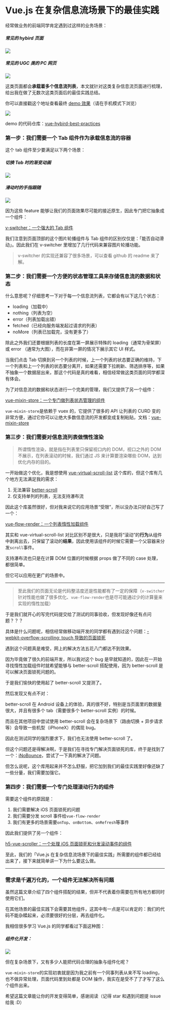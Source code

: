 # Vue.js 在复杂信息流场景下的最佳实践

经常做业务的前端同学肯定遇到过这样的业务场景：

##### 常见的 hybird 页面
<img src="https://github.com/falstack/vue-hybird-best-practices/blob/master/assets/img/h5.png?raw=true">

##### 常见的 UGC 类的 PC 网页
<img src="https://github.com/falstack/vue-hybird-best-practices/blob/master/assets/img/pc.png?raw=true">

这类页面都会**承载着多个信息流列表**，本文就针对这类复杂信息流页面进行梳理，给出我在做了无数次这类页面后的最佳实践总结。

你可以直接戳这个地址查看最终 [demo 效果](https://falstack.github.io/vue-hybird-best-practices/)（请在手机模式下浏览）

<img src="https://github.com/falstack/vue-hybird-best-practices/blob/master/assets/img/qr.png?raw=true">

demo 的代码仓库：[vue-hybird-best-practices](https://github.com/falstack/vue-hybird-best-practices)

### 第一步：我们需要一个 Tab 组件作为承载信息流的容器

这个 tab 组件至少要满足以下两个场景：

##### 切换 Tab 时的渐变动画
<img src="https://github.com/falstack/vue-hybird-best-practices/blob/master/assets/img/header.gif?raw=true">

##### 滑动时的手指跟随
<img src="https://github.com/falstack/vue-hybird-best-practices/blob/master/assets/img/content.gif?raw=true">

因为这些 feature 能够让我们的页面效果尽可能的接近原生，因此专门把它抽象成一个组件：

[v-switcher：一个强大的 Tab 组件](https://github.com/falstack/v-switcher)

我们注意到页面顶部的这个图片轮播组件与 Tab 组件的区别仅仅是：「能否自动滑动」。因此我们在 v-switcher 里增加了几行代码来兼容图片轮播功能。

> v-switcher 的实现还兼容了很多场景，可以查看 github 的 readme 来了解。

### 第二步：我们需要一个方便的状态管理工具来存储信息流的数据和状态

什么意思呢？仔细思考一下对于每一个信息流列表，它都会有以下这几个状态：

- loading（加载中）
- nothing（列表为空）
- error（列表加载出错）
- fetched（已经向服务端发起过请求的列表）
- noMore（列表已加载完，没有更多了）

除此之外我们还要根据列表的长度在第一屏展示特殊的 loading（通常为骨架屏）或 error （通常为大图），而在非第一屏的情况下展示其它 UI 样式。

当我们点击 Tab 切换到另一个列表的时候，上一个列表的状态要正确的维持，下一个列表和上一个列表的状态要分离开，如果还需要下拉刷新、筛选排序等，如果不抽象一个数据层出来，那这个代码是真的难看，相信经常做这类页面的同学都深有体会。

为了对信息流的数据和状态进行一个完美的管理，我们又提供了另一个组件：

[vue-mixin-store：一个专门做列表状态管理的组件](https://github.com/falstack/vue-mixin-store)

`vue-mixin-store`是依赖于 vuex 的，它提供了很多的 API 让列表的 CURD 变的非常方便，通过它你可以让绝大多数信息流的开发都变成复制粘贴，文档：[vue-mixin-store](https://falstack.github.io/vue-mixin-store/)

### 第三步：我们需要对信息流列表做惰性渲染

> 所谓惰性渲染，就是指在列表里只保留视口内的 DOM，视口之外的 DOM 不展示，在列表滚动的时候，我们通过 JS 来计算要渲染哪些 DOM，达到优化内存的目的。

一开始做这个优化，我是想使用 [vue-virtual-scroll-list](https://github.com/tangbc/vue-virtual-scroll-list) 这个库的，但这个库有几个地方无法满足我的需求：

1. 无法兼容 [better-scroll](https://github.com/ustbhuangyi/better-scroll)
2. 仅支持单列的列表，无法支持瀑布流

因此这个库虽然很好，但对我来说它的应用场景“受限”，所以没办法只好自己写了一个：

[vue-flow-render：一个列表惰性加载组件](https://github.com/falstack/vue-flow-render)

其实和 vue-virtual-scroll-list 对比区别不是很大，只是我将“滚动”的**行为**从组件中剥离出去，只保留了滚动的**结果**，因此使用该组件的时候它需要一个父容器来分发`scroll`事件。

支持瀑布流也只是在计算 DOM 位置的时候根据 props 做了不同的 case 处理，都很简单。

但它可以应用在更广的场景中。

--------

> 至此我们的页面无论是代码整洁度还是性能都有了一定的保障（`v-switcher`针对性能也做了很多优化、`vue-flow-render`也是尽可能通过少的计算量来实现的惰性加载）

于是我们就开心的写完代码提交给了测试的同事验收，但发现好像还有点问题？？？

具体是什么问题呢，相信经常做移动端开发的同学都有遇到过这个问题：[-webkit-overflow-scrolling: touch 导致的页面锁死](https://www.baidu.com/s?wd=-webkit-overflow-scrolling%20%E9%A1%B5%E9%9D%A2%E9%94%81%E6%AD%BB&rsv_spt=1&rsv_iqid=0xe9a920ca001bb6af&issp=1&f=8&rsv_bp=1&rsv_idx=2&ie=utf-8&tn=baiduhome_pg&rsv_enter=1&rsv_dl=ib&rsv_sug3=26&rsv_sug1=12&rsv_sug7=101&rsv_t=ed46ZgkjtBjoinygD4sGRFYA%2Bv68%2BIUztl6hHQNBqFqChsyY5kDTEkawll8DTU%2FK9Rq0)

遇到这个问题真是难受，网上的解决方法五花八门都达不到效果。

因为毕竟做了很久的前端开发，所以我对这个 bug 是早就知道的，因此在一开始寻找惰性加载组件时就希望能够与 better-scroll 搭配使用，因为 better-scroll 是可以解决页面锁死问题的。

于是我们愉快的使用起了 better-scroll 又提测了。

然后发现又有点不对：

better-scroll 在 Android 设备上的体验，真的很不好，特别是当页面里的数据量很大，并且有很多个 tab（需要很多个 better-scroll 实例）的时候。

而且在其他项目中尝试使用 better-scroll 会在复杂场景下（路由切换 + 异步请求等）会导致一些机型（iPhoneX）的偶现 bug。

因此在测试同学的强烈要求下，我们也无法使用 better-scroll 了。

但这个问题还是得解决啊，于是我们在寻找专门解决页面锁死的库，终于是找到了一个：[iNoBounce](https://github.com/lazd/iNoBounce)，尝试了一下真的解决了问题。

但怎么说呢，这个库用起来并不怎么舒服，把它加到我们的最佳实践里好像还缺了一些分量，我们需要加强它。

### 第四步：我们需要一个专门处理滚动行为的组件

需要这个组件的原因是：

1. 我们需要解决 iOS 页面锁死的问题
2. 我们需要分发 scroll 事件给`vue-flow-render`
3. 我们有更多的场景需要`onTop`、`onBottom`、`onRefresh`等事件

因此我们提供了另一个组件：

[h5-vue-scroller：一个处理 iOS 页面锁死和分发滚动事件的组件](https://github.com/falstack/h5-vue-scroller)

至此，我们的「Vue.js 在复杂信息流场景下的最佳实践」所需要的组件都已经给出来了，接下来就简单讲一下为什么要这么做。

--------

### 需求是千遍万化的，一个组件无法解决所有问题

虽然这篇文章介绍了四个组件搭配的结果，但并不代表着你需要在所有地方都同时使用它们。

在其他场景的最佳实践下会需要其他组件，这其中有一点是可以肯定的：我们的代码不能杂糅起来，必须要很好的分层，再去组件化。

我相信很多学习 Vue.js 的同学都看过下面这种图：

##### 组件化开发：
<img src="https://github.com/falstack/vue-hybird-best-practices/blob/master/assets/img/component.jpg?raw=true">

但在复杂场景下，又有多少人能把代码合理的抽象与组件化呢？

`vue-mixin-store`的实现初衷就是因为我之前有一个同事列表从来不写 loading，也不做异常处理，页面代码里到处都是 DOM 操作，我实在是受不了了才写了这么个组件出来。

希望这篇文章能让你的开发变得简单，感谢阅读（记得 star 和遇到问题提 issue 给我 :D）


